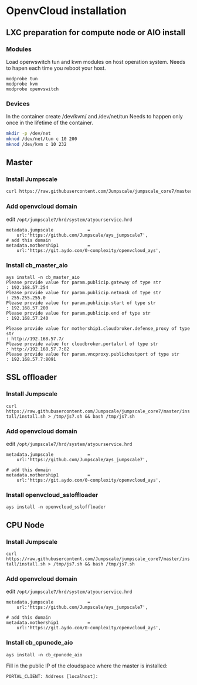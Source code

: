 # OpenvCloud installation

## LXC preparation for compute node or AIO install
### Modules

Load openvswitch tun and kvm modules on host operation system. Needs to hapen each time you reboot your host.
```
modprobe tun
modprobe kvm 
modprobe openvswitch
```
### Devices
In the container create /dev/kvm/ and /dev/net/tun Needs to happen only once in the lifetime of the container.
```sh
mkdir -p /dev/net
mknod /dev/net/tun c 10 200
mknod /dev/kvm c 10 232
```

## Master

### Install Jumpscale
```sh
curl https://raw.githubusercontent.com/Jumpscale/jumpscale_core7/master/install/install.sh > /tmp/js7.sh && bash /tmp/js7.sh
```

### Add openvcloud domain
edit `/opt/jumpscale7/hrd/system/atyourservice.hrd`
```
metadata.jumpscale             =
    url:'https://github.com/Jumpscale/ays_jumpscale7',
# add this domain
metadata.mothership1           =
    url:'https://git.aydo.com/0-complexity/openvcloud_ays',
```

### Install cb_master_aio

```
ays install -n cb_master_aio
Please provide value for param.publicip.gateway of type str
: 192.168.57.254
Please provide value for param.publicip.netmask of type str
: 255.255.255.0
Please provide value for param.publicip.start of type str
: 192.168.57.200
Please provide value for param.publicip.end of type str
: 192.168.57.240

Please provide value for mothership1.cloudbroker.defense_proxy of type str
: http://192.168.57.7/
Please provide value for cloudbroker.portalurl of type str
: http://192.168.57.7:82
Please provide value for param.vncproxy.publichostport of type str
: 192.168.57.7:8091
```

## SSL offloader

### Install Jumpscale
```curl https://raw.githubusercontent.com/Jumpscale/jumpscale_core7/master/install/install.sh > /tmp/js7.sh && bash /tmp/js7.sh```

### Add openvcloud domain
edit ```/opt/jumpscale7/hrd/system/atyourservice.hrd```
```
metadata.jumpscale             =
    url:'https://github.com/Jumpscale/ays_jumpscale7',

# add this domain
metadata.mothership1           =
    url:'https://git.aydo.com/0-complexity/openvcloud_ays',
```

### Install openvcloud_ssloffloader
```ays install -n openvcloud_ssloffloader```

## CPU Node

### Install Jumpscale
```curl https://raw.githubusercontent.com/Jumpscale/jumpscale_core7/master/install/install.sh > /tmp/js7.sh && bash /tmp/js7.sh```

### Add openvcloud domain
edit ```/opt/jumpscale7/hrd/system/atyourservice.hrd```
```
metadata.jumpscale             =
    url:'https://github.com/Jumpscale/ays_jumpscale7',

# add this domain
metadata.mothership1           =
    url:'https://git.aydo.com/0-complexity/openvcloud_ays',

```

### Install cb_cpunode_aio
```ays install -n cb_cpunode_aio```

Fill in the public IP of the cloudspace where the master is installed:
```
PORTAL_CLIENT: Address [localhost]:
```